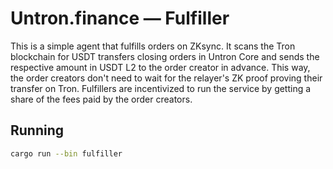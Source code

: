 # Untron.finance — Fulfiller

This is a simple agent that fulfills orders on ZKsync. It scans the Tron blockchain for USDT transfers closing orders in Untron Core and sends the respective amount in USDT L2 to the order creator in advance. This way, the order creators don't need to wait for the relayer's ZK proof proving their transfer on Tron. Fulfillers are incentivized to run the service by getting a share of the fees paid by the order creators.

## Running

```bash
cargo run --bin fulfiller
```
